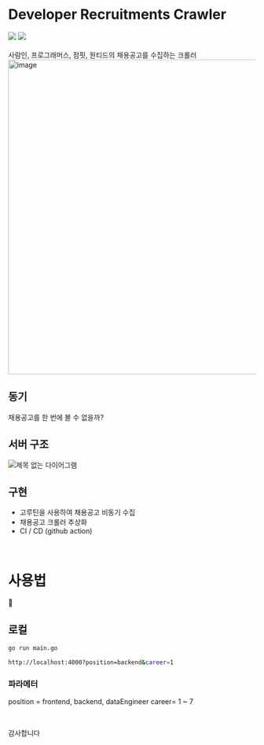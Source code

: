 # Developer Recruitments Crawler

<div style="flex">
<img src="https://img.shields.io/badge/Go-gray?style=flat&logo=Go&logoColor=00ADD8"/>
<img src="https://img.shields.io/badge/gin-gray?style=flat"/>
</div>

<br/>
사람인, 프로그래머스, 점핏, 원티드의 채용공고를 수집하는 크롤러
<br/>
<img width="640" alt="image" src="https://github.com/beardfriend/developer_recruit_crawler/assets/97140962/08f2f62a-c0b0-429a-8b9c-a00fa72283d2">


## 동기

채용공고를 한 번에 볼 수 없을까?


## 서버 구조

![제목 없는 다이어그램](https://user-images.githubusercontent.com/97140962/208352682-fe95d77c-0107-4941-b748-f383afe2af23.jpg)

## 구현

- 고루틴을 사용하여 채용공고 비동기 수집
- 채용공고 크롤러 추상화
- CI / CD (github action)

<br/>

# 사용법

🙏

## 로컬

```bash
go run main.go

http://localhost:4000?position=backend&career=1
```

### 파라메터

position = frontend, backend, dataEngineer 
career= 1 ~ 7


<br/>



감사합니다
